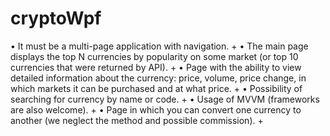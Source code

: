 # cryptoWpf

•	It must be a multi-page application with navigation. +
•	The main page displays the top N currencies by popularity on some market (or top 10 currencies that were returned by API). +
•	Page with the ability to view detailed information about the currency: price, volume, price change, in which markets it can be purchased and at what price. +
•	Possibility of searching for currency by name or code. +
•	Usage of MVVM (frameworks are also welcome). +
•	Page in which you can convert one currency to another (we neglect the method and possible commission). +
